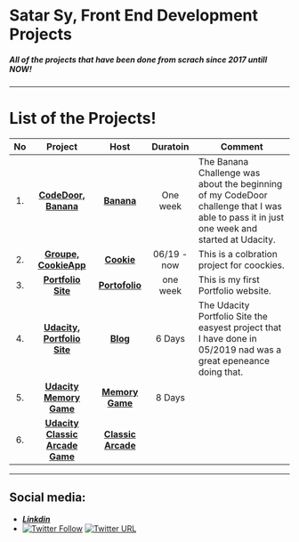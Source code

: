 # Satar Sy, Front End Development Projects

##### All of the projects that have been done from scrach since 2017 untill NOW!
---

# List of the Projects!
| No | Project | Host | Duratoin | Comment |
| :---: | :---: | :---: | :---: | --- |
| 1. | [**CodeDoor, Banana**](https://github.com/Satar619/Projects/tree/master/CodeDoor-front-end-challenge-03.2019) | [**Banana**](https://satar619.github.io/Projects/CodeDoor-front-end-challenge-03.2019/) | One week | The Banana Challenge was about the beginning of my CodeDoor challenge that I was able to pass it in just one week and started at Udacity. |
| 2. | [**Groupe, CookieApp**](https://github.com/Satar619/CookieApp) | [**Cookie**](https://satar619.github.io/CookieApp/) | 06/19 - now | This is a colbration project for coockies. |
| 3. | [**Portfolio Site**](https://github.com/Satar619/satar619.github.io)| [**Portofolio**](https://satar619.github.io/) | one week | This is my first Portfolio website. |
| 4. | [**Udacity, Portfolio Site** ](https://github.com/Satar619/Udacity_Projects/tree/master/Portfolio%20%20Site) | [**Blog**](https://satar619.github.io/Udacity_Projects/Portfolio%20%20Site/) | 6 Days | The Udacity Portfolio Site the easyest project that I have done in 05/2019 nad was a great epeneance doing that. |
| 5. | [**Udacity Memory Game**](https://github.com/Satar619/Udacity_Projects/tree/master/Memory-Game) | [**Memory Game**](https://satar619.github.io/Udacity_Projects/Memory-Game/) | 8 Days |  |
| 6. | [**Udacity Classic Arcade Game**](https://github.com/Satar619/Udacity_Projects/tree/master/Arcade%20Game) | [**Classic Arcade**](https://satar619.github.io/Udacity_Projects/Arcade%20Game/) |  |
---

## Social media:
- [***Linkdin***](https://www.linkedin.com/in/satarsy/)
- [![Twitter Follow](https://img.shields.io/twitter/follow/satarsy.svg?style=social)](https://twitter.com/satarsy) [![Twitter URL](https://img.shields.io/twitter/url/http/shields.io.svg?style=social)](https://twitter.com/SatarSy)
